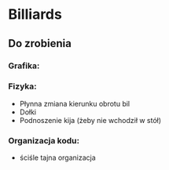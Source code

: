# Billiards

## Do zrobienia

### Grafika:


### Fizyka:
- Płynna zmiana kierunku obrotu bil
- Dołki
- Podnoszenie kija (żeby nie wchodził w stół)

### Organizacja kodu:
- ściśle tajna organizacja
